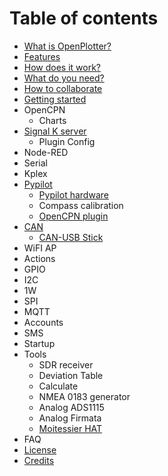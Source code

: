 # Table of contents

* [What is OpenPlotter?](README.md)
* [Features](features.md)
* [How does it work?](how-does-it-work.md)
* [What do you need?](what-do-you-need.md)
* [How to collaborate](how-to-collaborate.md)
* [Getting started](getting-started.md)
* OpenCPN
  * Charts
* [Signal K server](signal-k-server/README.md)
  * Plugin Config
* Node-RED
* Serial
* Kplex
* [Pypilot](pypilot/README.md)
  * [Pypilot hardware](pypilot/pypilot-hardware.md)
  * Compass calibration
  * [OpenCPN plugin](pypilot/opencpn-plugin.md)
* [CAN](can/README.md)
  * [CAN-USB Stick](can/can-usb-stick.md)
* WiFI AP
* Actions
* GPIO
* I2C
* 1W
* SPI
* MQTT
* Accounts
* SMS
* Startup
* Tools
  * SDR receiver
  * Deviation Table
  * Calculate
  * NMEA 0183 generator
  * Analog ADS1115
  * Analog Firmata
  * [Moitessier HAT](tools/moitessier-hat.md)
* FAQ
* [License](license.md)
* [Credits](credits.md)

